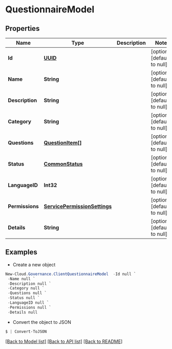 # QuestionnaireModel
## Properties

Name | Type | Description | Notes
------------ | ------------- | ------------- | -------------
**Id** | [**UUID**](UUID.md) |  | [optional] [default to null]
**Name** | **String** |  | [optional] [default to null]
**Description** | **String** |  | [optional] [default to null]
**Category** | **String** |  | [optional] [default to null]
**Questions** | [**QuestionItem[]**](QuestionItem.md) |  | [optional] [default to null]
**Status** | [**CommonStatus**](CommonStatus.md) |  | [optional] [default to null]
**LanguageID** | **Int32** |  | [optional] [default to null]
**Permissions** | [**ServicePermissionSettings**](ServicePermissionSettings.md) |  | [optional] [default to null]
**Details** | **String** |  | [optional] [default to null]

## Examples

- Create a new object
```powershell
New-Cloud.Governance.ClientQuestionnaireModel  -Id null `
 -Name null `
 -Description null `
 -Category null `
 -Questions null `
 -Status null `
 -LanguageID null `
 -Permissions null `
 -Details null
```

- Convert the object to JSON
```powershell
$ | Convert-ToJSON
```


[[Back to Model list]](../README.md#documentation-for-models) [[Back to API list]](../README.md#documentation-for-api-endpoints) [[Back to README]](../README.md)

